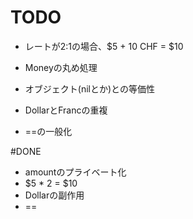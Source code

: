 # TODO
- レートが2:1の場合、$5 + 10 CHF = $10
- Moneyの丸め処理
- オブジェクト(nilとか)との等価性

- DollarとFrancの重複
- ==の一般化

#DONE
- amountのプライベート化
- $5 * 2 = $10
- Dollarの副作用
- ==

